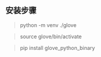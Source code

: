 ## 安装步骤
> 

> python -m venv ./glove

> source glove/bin/activate

> pip install glove_python_binary

